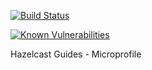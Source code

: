 [![Build Status](https://travis-ci.org/enozcan/guide-kubernetes-caching-hazelcast-microprofile.svg?branch=master)](https://travis-ci.org/enozcan/guide-kubernetes-caching-hazelcast-microprofile)

[![Known Vulnerabilities](https://snyk.io//test/github/enozcan/guide-kubernetes-caching-hazelcast-microprofile/badge.svg?targetFile=final/pom.xml)](https://snyk.io//test/github/enozcan/guide-kubernetes-caching-hazelcast-microprofile?targetFile=final/pom.xml)

Hazelcast Guides - Microprofile

